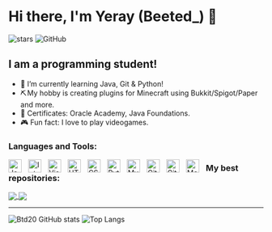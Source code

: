 # Hi there, I'm Yeray (Beeted_) 👋
<img src="https://img.shields.io/github/stars/Btd20?label=Stars" alt="stars"> <img alt="GitHub" src="https://img.shields.io/badge/dynamic/json?logo=github&label=GitHub+Followers&labelColor=282c34&color=181717&query=%24.data.totalSubs&url=https%3A%2F%2Fapi.spencerwoo.com%2Fsubstats%2F%3Fsource%3Dgithub%26queryKey%3DBtd20&longCache=true"/>

## I am a programming student!

- 🌱 I’m currently learning Java, Git & Python!
- ⛏️ My hobby is creating plugins for Minecraft using Bukkit/Spigot/Paper and more.
- 📝 Certificates: Oracle Academy, Java Foundations.
- 🎮 Fun fact: I love to play videogames.

### Languages and Tools:

<img align="left" alt="Java" width="26px" src="https://i.imgur.com/YMylfsb.png" style="padding-right:10px;" />
<img align="left" alt="IntellijIdea" width="26px" src="https://i.imgur.com/uVz4XWJ.png" style="padding-right:10px;" />
<img align="left" alt="Visual Studio Code" width="26px" src="https://cdn.jsdelivr.net/gh/devicons/devicon/icons/vscode/vscode-original.svg" style="padding-right:10px;" />
<img align="left" alt="HTML5" width="26px" src="https://cdn.jsdelivr.net/gh/devicons/devicon/icons/html5/html5-original.svg" style="padding-right:10px;" />
<img align="left" alt="CSS3" width="26px" src="https://cdn.jsdelivr.net/gh/devicons/devicon/icons/css3/css3-original.svg" style="padding-right:10px;" />
<img align="left" alt="Python" width="26px" src="https://i.imgur.com/e3QdEw0.png" style="padding-right:10px;" />
<img align="left" alt="MySQL" width="26px" src="https://cdn.jsdelivr.net/gh/devicons/devicon/icons/mysql/mysql-original.svg" style="padding-right:10px;" />
<img align="left" alt="GitHub" width="26px" src="https://user-images.githubusercontent.com/3369400/139447912-e0f43f33-6d9f-45f8-be46-2df5bbc91289.png" style="padding-right:10px;" />
<img align="left" alt="Git" width="26px" src="https://i.imgur.com/JTZKZrd.png" style="padding-right:10px;" />
<img align="left" alt="MongoDB" width="26px" src="https://i.imgur.com/tznP4En.png" style="padding-right:10px;" />

### My best repositories:

<a href="https://github.com/Btd20/CustomWelcome">
  <img align="center" src="https://github-readme-stats.vercel.app/api/pin/?username=Btd20&repo=CustomWelcome&theme=tokyonight" />
</a>
<a href="https://github.com/Btd20/SetHome">
  <img align="center" src="https://github-readme-stats.vercel.app/api/pin/?username=Btd20&repo=SetHome&theme=tokyonight" />
</a>

---
![Btd20 GitHub stats](https://github-readme-stats.vercel.app/api?username=Btd20&show_icons=true&theme=tokyonight)
![Top Langs](https://github-readme-stats.vercel.app/api/top-langs/?username=Btd20&layout=compact&theme=tokyonight)
